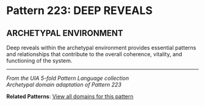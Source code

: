 # Pattern 223: DEEP REVEALS

## ARCHETYPAL ENVIRONMENT

Deep reveals within the archetypal environment provides essential patterns and relationships that contribute to the overall coherence, vitality, and functioning of the system.

---

*From the UIA 5-fold Pattern Language collection*  
*Archetypal domain adaptation of Pattern 223*

**Related Patterns**: [View all domains for this pattern](../../UIA/md/T223%20DEEP%20REVEALS.md)
